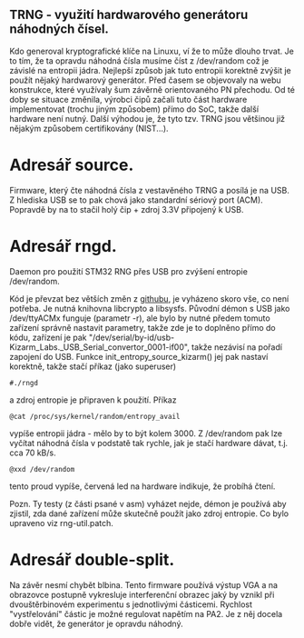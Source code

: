 ## TRNG - využití hardwarového generátoru náhodných čísel.

Kdo generoval kryptografické klíče na Linuxu, ví že to může dlouho trvat.
Je to tím, že ta opravdu náhodná čísla musíme číst z /dev/random což je závislé
na entropii jádra. Nejlepší způsob jak tuto entropii korektně zvýšit je použít
nějaký hardwarový generátor. Před časem se objevovaly na webu konstrukce, které
využívaly šum závěrně orientovaného PN přechodu. Od té doby se situace změnila,
výrobci čipů začali tuto část hardware implementovat (trochu jiným způsobem)
přímo do SoC, takže další hardware není nutný. Další výhodou je, že tyto tzv.
TRNG jsou většinou již nějakým způsobem certifikovány (NIST...).

# Adresář source.

Firmware, který čte náhodná čísla z vestavěného TRNG a posílá je na USB.
Z hlediska USB se to pak chová jako standardní sériový port (ACM). Popravdě
by na to stačil holý čip + zdroj 3.3V připojený k USB.

# Adresář rngd.

Daemon pro použití STM32 RNG přes USB pro zvýšení entropie /dev/random.

Kód je převzat bez větších změn z [githubu](https://github.com/nhorman/rng-tools),
je vyházeno skoro vše, co není potřeba. Je nutná knihovna libcrypto a libsysfs.
Původní démon s USB jako /dev/ttyACMx funguje (parametr -r), ale bylo
by nutné předem tomuto zařízení správně nastavit parametry, takže zde
je to doplněno přímo do kódu, zařízení je pak
"/dev/serial/by-id/usb-Kizarm_Labs._USB_Serial_convertor_0001-if00", takže
nezávisí na pořadí zapojení do USB. Funkce init_entropy_source_kizarm() jej
pak nastaví korektně, takže stačí příkaz (jako superuser)
```
#./rngd
```
a zdroj entropie je připraven k použití. Příkaz
```
@cat /proc/sys/kernel/random/entropy_avail
```
vypíše entropii jádra - mělo by to být kolem 3000. Z /dev/random pak lze
vyčítat náhodná čísla v podstatě tak rychle, jak je stačí hardware dávat,
t.j. cca 70 kB/s.
```
@xxd /dev/random
```
tento proud vypíše, červená led na hardware indikuje, že probíhá čtení.

Pozn. Ty testy (z části psané v asm) vyházet nejde, démon je používá aby zjistil,
zda dané zařízení může skutečně použít jako zdroj entropie.
Co bylo upraveno viz rng-util.patch.

# Adresář double-split.

Na závěr nesmí chybět blbina. Tento firmware používá výstup VGA a na obrazovce
postupně vykresluje interferenční obrazec jaký by vznikl při dvouštěrbinovém experimentu
s jednotlivými částicemi. Rychlost "vystřelování" částic je možné regulovat
napětím na PA2. Je z něj docela dobře vidět, že generátor je opravdu náhodný.
